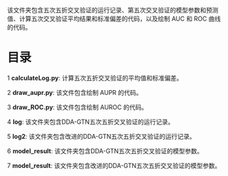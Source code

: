 
该文件夹包含五次五折交叉验证的运行记录、第五次交叉验证的模型参数和预测值、计算五次交叉验证平均结果和标准偏差的代码，以及绘制 AUC 和 ROC 曲线的代码。

# 目录

1 **calculateLog.py**: 计算五次五折交叉验证的平均值和标准偏差。

2 **draw_aupr.py**: 该文件包含绘制 AUPR 的代码。

3 **draw_ROC.py**: 该文件包含绘制 AUROC 的代码。

4 **log**: 该文件夹包含DDA-GTN五次五折交叉验证的运行记录。

5 **log2**: 该文件夹包含改进的DDA-GTN五次五折交叉验证的运行记录。

6 **model_result**: 该文件夹包含DDA-GTN五次五折交叉验证的模型参数。

7 **model_result**: 该文件夹包含改进的DDA-GTN五次五折交叉验证的模型参数。


